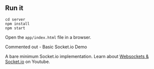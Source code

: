 
## Run it

```
cd server
npm install
npm start
```

Open the `app/index.html` file in a browser. 




Commented out - Basic Socket.io Demo

A bare minimum Socket.io implementation. Learn about [Websockets & Socket.io](https://youtu.be/1BfCnjr_Vjg) on Youtube. 
